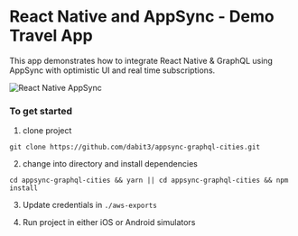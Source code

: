 # React Native and AppSync - Demo Travel App

This app demonstrates how to integrate React Native & GraphQL using AppSync with optimistic UI and real time subscriptions.

![React Native AppSync](https://i.imgur.com/X3zmWGS.jpg)

### To get started    

1. clone project    

```
git clone https://github.com/dabit3/appsync-graphql-cities.git
```

2. change into directory and install dependencies    

```
cd appsync-graphql-cities && yarn || cd appsync-graphql-cities && npm install
```

3. Update credentials in `./aws-exports`    

4. Run project in either iOS or Android simulators
